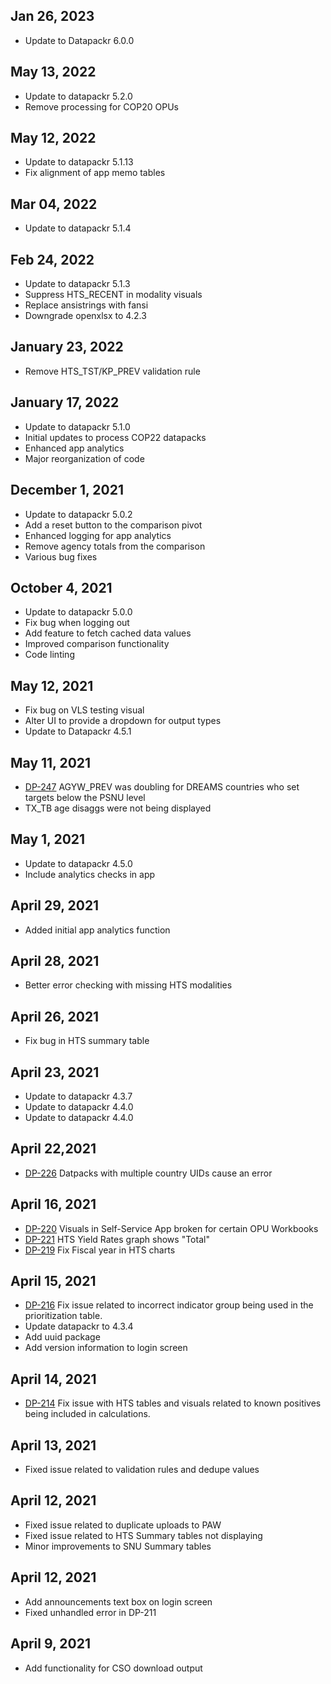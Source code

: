 ## Jan 26, 2023
 * Update to Datapackr 6.0.0

## May 13, 2022
 * Update to datapackr 5.2.0
 * Remove processing for COP20 OPUs

## May 12, 2022
 * Update to datapackr 5.1.13
 * Fix alignment of app memo tables

## Mar 04, 2022
 * Update to datapackr 5.1.4

## Feb 24, 2022
 * Update to datapackr 5.1.3
 * Suppress HTS_RECENT in modality visuals
 * Replace ansistrings with fansi
 * Downgrade openxlsx to 4.2.3

## January 23, 2022
* Remove HTS_TST/KP_PREV validation rule

## January 17, 2022
* Update to datapackr 5.1.0
* Initial updates to process COP22 datapacks
* Enhanced app analytics
* Major reorganization of code

## December 1, 2021
* Update to datapackr 5.0.2
* Add a reset button to the comparison pivot
* Enhanced logging for app analytics
* Remove agency totals from the comparison
* Various bug fixes

## October 4, 2021
* Update to datapackr 5.0.0
* Fix bug when logging out
* Add feature to fetch cached data values
* Improved comparison functionality
* Code linting

## May 12, 2021
* Fix bug on VLS testing visual
* Alter UI to provide a dropdown for output types
* Update to Datapackr 4.5.1

## May 11, 2021
* [DP-247](https://jira.pepfar.net/browse/DP-247) AGYW_PREV was doubling for DREAMS countries who set targets below the PSNU level
* TX_TB age disaggs were not being displayed

## May 1, 2021
* Update to datapackr 4.5.0
* Include analytics checks in app

## April 29, 2021
* Added initial app analytics function

## April 28, 2021
* Better error checking with missing HTS modalities

## April 26, 2021
* Fix bug in HTS summary table

## April 23, 2021
* Update to datapackr 4.3.7
* Update to datapackr 4.4.0
* Update to datapackr 4.4.0


## April 22,2021
* [DP-226](https://jira.pepfar.net/browse/DP-226) Datpacks with multiple country UIDs cause an error

## April 16, 2021
* [DP-220](https://jira.pepfar.net/browse/DP-220) Visuals in Self-Service App broken for certain OPU Workbooks
* [DP-221](https://jira.pepfar.net/browse/DP-221) HTS Yield Rates graph shows "Total"
* [DP-219](https://jira.pepfar.net/browse/DP-219) Fix Fiscal year in HTS charts 

## April 15, 2021
* [DP-216](https://jira.pepfar.net/browse/DP-216) Fix issue related to incorrect indicator group being used in the prioritization table. 
* Update datapackr to 4.3.4
* Add uuid package
* Add version information to login screen

## April 14, 2021
* [DP-214](https://jira.pepfar.net/browse/DP-214) Fix issue with HTS tables and visuals related to known positives being included in calculations.

## April 13, 2021
* Fixed issue related to validation rules and dedupe values

## April 12, 2021
* Fixed issue related to duplicate uploads to PAW
* Fixed issue related to HTS Summary tables not displaying
* Minor improvements to SNU Summary tables

## April 12, 2021
* Add announcements text box on login screen
* Fixed unhandled error in DP-211

## April 9, 2021
* Add functionality for CSO download output
